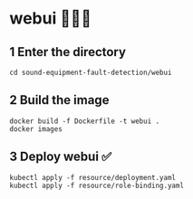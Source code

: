 # webui 🎇🎇🎇

## 1 Enter the directory
```shell
cd sound-equipment-fault-detection/webui
```

## 2 Build the image
```shell
docker build -f Dockerfile -t webui .
docker images
```

## 3 Deploy webui ✅
```shell 
kubectl apply -f resource/deployment.yaml
kubectl apply -f resource/role-binding.yaml
```